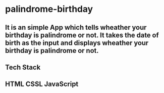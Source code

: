 # palindrome-birthday
It is an simple App which tells wheather your birthday is palindrome or not.
It takes the date of birth as the input and displays wheather your birthday is palindrome or not.
--------------------------------------
Tech Stack
--------------------------------------
HTML
CSSL
JavaScript
--------------------------------------
